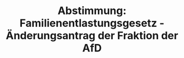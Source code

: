 ---
abstimmung:
  abstimmung: 3
  bundestagssitzung: 61
  datum: 8. November 2018
  legislaturperiode: 19
categories:
- Todo
data:
- title: Abstimmungsergebnis 20181108_3-data.pdf
  url: /res/2021-btw/abstimmungsergebnisse/20181108_3-data.pdf
- title: Abstimmungsergebnis 20181108_3_xls-data.xls
  url: /res/2021-btw/abstimmungsergebnisse/20181108_3_xls-data.xls
- title: Abstimmungsergebnis 20181108_3_xls-datacsv
  url: /res/2021-btw/abstimmungsergebnisse/csv/20181108_3_xls-datacsv
documents:
- local: /res/2021-btw/drucksachen/04723.pdf
  title: Drucksache 19/04723
  url: https://dip21.bundestag.de/dip21/btd/19/047/1904723.pdf
- local: /res/2021-btw/drucksachen/05583.pdf
  title: Drucksache 19/05583
  url: https://dip21.bundestag.de/dip21/btd/19/055/1905583.pdf
- local: /res/2021-btw/drucksachen/05606.pdf
  title: Drucksache 19/05606
  url: https://dip21.bundestag.de/dip21/btd/19/056/1905606.pdf
ergebnis:
  AfD:
    enthaltung: 0
    gesamt: 92
    ja: 85
    nein: 0
    nichtabgegeben: 7
    ungueltig: 0
  Bündnis 90/Die Grünen:
    enthaltung: 0
    gesamt: 67
    ja: 0
    nein: 59
    nichtabgegeben: 8
    ungueltig: 0
  Die Linke:
    enthaltung: 0
    gesamt: 69
    ja: 0
    nein: 64
    nichtabgegeben: 5
    ungueltig: 0
  FDP:
    enthaltung: 0
    gesamt: 80
    ja: 0
    nein: 69
    nichtabgegeben: 11
    ungueltig: 0
  cdu/csu:
    enthaltung: 0
    gesamt: 246
    ja: 0
    nein: 221
    nichtabgegeben: 25
    ungueltig: 0
  file: 20181108_3_xls-data.xls
  fraktionslos:
    enthaltung: 2
    gesamt: 2
    ja: 0
    nein: 0
    nichtabgegeben: 0
    ungueltig: 0
  spd:
    enthaltung: 0
    gesamt: 153
    ja: 0
    nein: 139
    nichtabgegeben: 14
    ungueltig: 0
layout: abstimmung
links:
- title: Link zu bundestag.de
  url: https://www.bundestag.de/parlament/plenum/abstimmung/abstimmung?id=551
preview: 'Deutscher Bundestag


  61. Sitzung des Deutschen Bundestages

  am Donnerstag, 8. November 2018


  Endgültiges Ergebnis der Namentlichen Abstimmung Nr. 3


  Änderungsantrag der Abgeordneten Kay Gottschalk, Matthias Büttner, Albrecht Glaser,

  weiterer Abgeordneter und der Fraktion der AfD

  zu der zweiten Beratung des Gesetzentwurfs der Bundesregierung

  Entwurf eines Gesetzes zur steuerlichen Entlastung der Familien sowie zur Anpassung

  weiterer steuerlicher Regelungen (Familienentlastungsgesetz - FamEntlastG)

  Drs. 19/4723 und 19/5583 und 19/5606'
tags:
- Todo
title: 'Abstimmung: Familienentlastungsgesetz - Änderungsantrag der Fraktion der AfD'
---